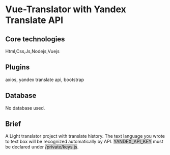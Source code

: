 # Vue-Translator with Yandex Translate API

## Core technologies
Html,Css,Js,Nodejs,Vuejs

## Plugins
axios, yandex translate api, bootstrap

## Database
No database used.

## Brief
A Light translator project with translate history. The text language you wrote to text box will be recognized automatically by API. <span style="background-color: #ccc">YANDEX_API_KEY</span> must be declared under <span style="background-color: #ccc">/private/keys.js</span>.